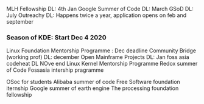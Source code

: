 MLH Fellowship DL: 4th Jan
Google Summer of Code DL: March
GSoD DL: July
Outreachy DL: Happens twice a year, application opens on feb and september
### Season of KDE: Start Dec 4 2020
Linux Foundation Mentorship Programme : Dec deadline
Community Bridge (working prof) DL: december
Open Mainframe Projects DL: Jan
foss asia codeheat DL NOve end
    Linux Kernel Mentorship Programme
Redox summer of Code
Fossasia intership pragramme

OSoc for students
Alibaba summer of code
Free Software foundation iternship
Google summer of earth engine
The processing foundation fellowship 
